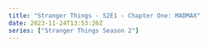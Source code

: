```yaml
---
title: "Stranger Things - S2E1 - Chapter One: MADMAX"
date: 2023-11-24T13:53:26Z
series: ["Stranger Things Season 2"]
---
```



<mux-player stream-type="on-demand"
  src="https://kp3d-my.sharepoint.com/personal/ryoo_kp3d_onmicrosoft_com/_layouts/15/download.aspx?share=EefLcjt_KxlCicCelGdxsXQB5j-UX2_t3or2JfnL4ORDXw" prefer-playback="mse" controls>
  </mux-player>
  
  
  <script src="https://cdn.jsdelivr.net/npm/@mux/mux-player"></script>
  
 <script type="application/ld+json">
 {
  "@context": "https://schema.org/",
  "@type": "VideoObject",
  "name": "Stranger Things - S2E1 - Chapter One: MADMAX",
  "contentUrl": "https://stream.mux.com/ahhl9FnFxzAkL9RzYEBbSXfOwbCHuer1pVRbLJKSM3c.m3u8",
  "thumbnailUrl": "https://www.themoviedb.org/t/p/original/nviyFKko4Uk1mqHxehvxGhnMHFV.jpg?width=314&fit_mode=preserve&time=25",
  "uploadDate": "2023-11-24T13:53:26Z",
}

</script>
